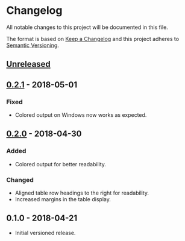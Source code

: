 # Changelog

All notable changes to this project will be documented in this file.

The format is based on [Keep a Changelog](http://keepachangelog.com/en/1.0.0/)
and this project adheres to [Semantic Versioning](http://semver.org/spec/v2.0.0.html).

## [Unreleased]

## [0.2.1] - 2018-05-01

### Fixed

- Colored output on Windows now works as expected.

## [0.2.0] - 2018-04-30

### Added

- Colored output for better readability.

### Changed

- Aligned table row headings to the right for readability.
- Increased margins in the table display.

## 0.1.0 - 2018-04-21

- Initial versioned release.

[Unreleased]: https://github.com/Calinou/fov/compare/v0.2.0...HEAD
[0.2.1]: https://github.com/Calinou/fov/compare/v0.2.0...v0.2.1
[0.2.0]: https://github.com/Calinou/fov/compare/v0.1.0...v0.2.0
